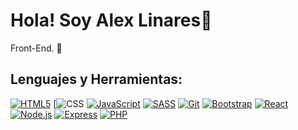 # Hola! Soy Alex Linares👋

Front-End. 🔭

<h2 align="left">Lenguajes y Herramientas:</h2>

  [![HTML5](https://img.shields.io/badge/-HTML5-191919?style=flat&logo=HTML5)](https://lenguajehtml.com/html/)
  [![CSS](https://img.shields.io/badge/-CSS-191919?style=flat&logo=CSS3&logoColor=1572B6)
  [![JavaScript](https://img.shields.io/badge/-JavaScript-191919?style=flat&logo=javascript)](https://lenguajejs.com/javascript/)
  [![SASS](https://img.shields.io/badge/-SASS-191919?style=flat&logo=SASS&logoColor=CE6B9E)](https://sass-lang.com/)
  [![Git](https://img.shields.io/badge/-Git-191919?style=flat&logo=git)](https://git-scm.com/)
  [![Bootstrap](https://img.shields.io/badge/-Bootstrap-191919?style=flat&logo=bootstrap)](https://getbootstrap.com/)
  [![React](https://img.shields.io/badge/-React-191919?style=flat&logo=react)](https://react.dev/)
  [![Node.js](https://img.shields.io/badge/-Node.js-191919?style=flat&logo=node.js)](https://nodejs.org/)
  [![Express](https://img.shields.io/badge/-Express-191919?style=flat&logo=express)](https://expressjs.com/)
  [![PHP](https://img.shields.io/badge/-PHP-191919?style=flat&logo=php)](https://www.php.net/)

  
  
  
